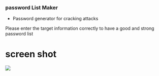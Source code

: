 ### password List Maker

- Password generator for cracking attacks 

Please enter the target information correctly to have a good and strong password list 

# screen shot 
<a href="https://t.me/esfelurm" target="_blank"><img src="https://s6.uupload.ir/files/20221121_065552_eeb.jpg" border="0"/></a>
